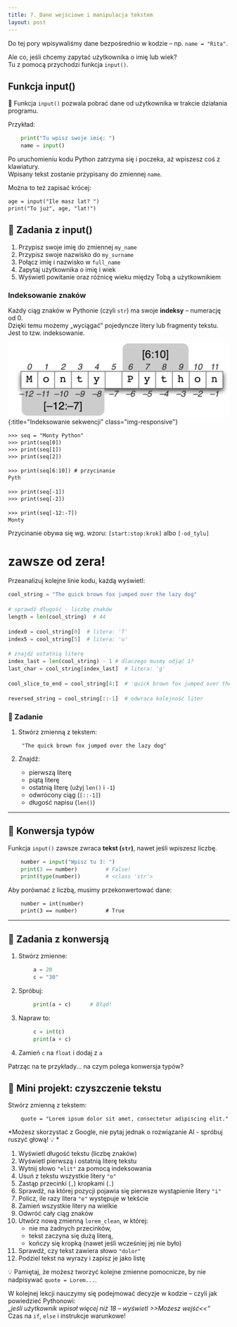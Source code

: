 ```yaml
---
title: 7. Dane wejściowe i manipulacja tekstem
layout: post
---
```


Do tej pory wpisywaliśmy dane bezpośrednio w kodzie – np. `name = "Rita"`.

Ale co, jeśli chcemy zapytać użytkownika o imię lub wiek?  
Tu z pomocą przychodzi funkcja `input()`.


## Funkcja input()

🧾 Funkcja `input()` pozwala pobrać dane od użytkownika w trakcie działania programu.

Przykład:
```python
    print("Tu wpisz swoje imię: ")
    name = input()
```

Po uruchomieniu kodu Python zatrzyma się i poczeka, aż wpiszesz coś z klawiatury.  
Wpisany tekst zostanie przypisany do zmiennej `name`.

Można to też zapisać krócej:


    age = input("Ile masz lat? ")
    print("To już", age, "lat!")



## 🧪 Zadania z input()

1. Przypisz swoje imię do zmiennej `my_name`
2. Przypisz swoje nazwisko do `my_surname`
3. Połącz imię i nazwisko w `full_name`
4. Zapytaj użytkownika o imię i wiek
5. Wyświetl powitanie oraz różnicę wieku między Tobą a użytkownikiem


### Indeksowanie znaków

Każdy ciąg znaków w Pythonie (czyli `str`) ma swoje **indeksy** – numerację od 0.  
Dzięki temu możemy „wyciągać” pojedyncze litery lub fragmenty tekstu.
Jest to tzw. indeksowanie. 


![Indeksowanie](../assets/step-3b.png){:title="Indeksowanie sekwencji" class="img-responsive"}

```
>>> seq = "Monty Python"
>>> print(seq[0])
>>> print(seq[1])
>>> print(seq[2])

>>> print(seq[6:10]) # przycinanie
Pyth

>>> print(seq[-1])
>>> print(seq[-2])

>>> print(seq[-12:-7])
Monty
```

Przycinanie obywa się wg. wzoru: `[start:stop:krok]` albo `[-od_tylu]`
# zawsze od zera!

Przeanalizuj kolejne linie kodu, każdą wyświetl:

```python
cool_string = "The quick brown fox jumped over the lazy dog"

# sprawdź długość - liczbę znaków
length = len(cool_string)  # 44

index0 = cool_string[0]  # litera: 'T'
index5 = cool_string[5]  # litera: 'u'

# znajdź ostatnią literę
index_last = len(cool_string) - 1 # dlaczego musmy odjąć 1?
last_char = cool_string[index_last]  # litera: 'g'

cool_slice_to_end = cool_string[4:]  # 'quick brown fox jumped over the lazy dog'

reversed_string = cool_string[::-1]  # odwraca kolejność liter
```

### 🧪 Zadanie

1. Stwórz zmienną z tekstem:

        "The quick brown fox jumped over the lazy dog"

2. Znajdź:
   - pierwszą literę
   - piątą literę
   - ostatnią literę (użyj `len()` i `-1`)
   - odwrócony ciąg (`[::-1]`)
   - długość napisu (`len()`)

---

## 🔄 Konwersja typów

Funkcja `input()` zawsze zwraca **tekst (`str`)**, nawet jeśli wpiszesz liczbę.
```python
    number = input("Wpisz tu 3: ")
    print(3 == number)         # False!
    print(type(number))        # <class 'str'>
```
Aby porównać z liczbą, musimy przekonwertować dane:
```
    number = int(number)
    print(3 == number)         # True
```
---

## 🧪 Zadania z konwersją

1. Stwórz zmienne:
```python
        a = 20
        c = "30"
```
2. Spróbuj:
```python
        print(a + c)      # Błąd!
```
3. Napraw to:
```python
        c = int(c)
        print(a + c)
```
4. Zamień `c` na `float` i dodaj z `a`

Patrząc na te przykłady... na czym polega konwersja typów? 

## 🔎 Mini projekt: czyszczenie tekstu

Stwórz zmienną z tekstem:
```
    quote = "Lorem ipsum dolor sit amet, consectetur adipiscing elit."
```

*Możesz skorzystać z Google, nie pytaj jednak o rozwiązanie AI - spróbuj ruszyć głową! 💡 *

1. Wyświetl długość tekstu (liczbę znaków)
2. Wyświetl pierwszą i ostatnią literę tekstu
3. Wytnij słowo `"elit"` za pomocą indeksowania
4. Usuń z tekstu wszystkie litery `"o"`
5. Zastąp przecinki (`,`) kropkami (`.`)
6. Sprawdź, na której pozycji pojawia się pierwsze wystąpienie litery `"i"`
7. Policz, ile razy litera `"e"` występuje w tekście
8. Zamień wszystkie litery na wielkie
9. Odwróć cały ciąg znaków
10. Utwórz nową zmienną `lorem_clean`, w której:
    - nie ma żadnych przecinków,
    - tekst zaczyna się dużą literą,
    - kończy się kropką (nawet jeśli wcześniej jej nie było)
11. Sprawdź, czy tekst zawiera słowo `"dolor"`
12. Podziel tekst na wyrazy i zapisz je jako listę

💡 Pamiętaj, że możesz tworzyć kolejne zmienne pomocnicze, by nie nadpisywać  `quote = Lorem...`.


W kolejnej lekcji nauczymy się podejmować decyzje w kodzie – czyli jak powiedzieć Pythonowi:  
*„jeśli użytkownik wpisał więcej niż 18 – wyświetl >>Możesz wejść<<”*  
Czas na `if`, `else` i instrukcje warunkowe!
